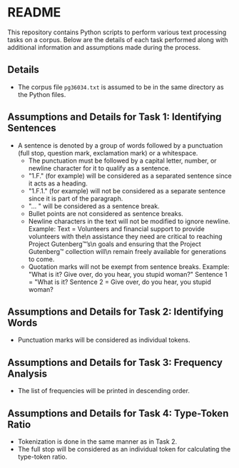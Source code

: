 # README

This repository contains Python scripts to perform various text processing tasks on a corpus. Below are the details of each task performed along with additional information and assumptions made during the process.

## Details
- The corpus file `pg36034.txt` is assumed to be in the same directory as the Python files.

## Assumptions and Details for Task 1: Identifying Sentences
- A sentence is denoted by a group of words followed by a punctuation (full stop, question mark, exclamation mark) or a whitespace.
  - The punctuation must be followed by a capital letter, number, or newline character for it to qualify as a sentence.
  - "1.F." (for example) will be considered as a separated sentence since it acts as a heading.
  - "1.F.1." (for example) will not be considered as a separate sentence since it is part of the paragraph.
  - "... " will be considered as a sentence break.
  - Bullet points are not considered as sentence breaks.
  - Newline characters in the text will not be modified to ignore newline.
    Example: Text = Volunteers and financial support to provide volunteers with the\n
    assistance they need are critical to reaching Project Gutenberg™’s\n
    goals and ensuring that the Project Gutenberg™ collection will\n
    remain freely available for generations to come. 
  - Quotation marks will not be exempt from sentence breaks.
    Example: "What is it? Give over, do you hear, you stupid woman?"
    Sentence 1 = "What is it?
    Sentence 2 = Give over, do you hear, you stupid woman?

## Assumptions and Details for Task 2: Identifying Words
- Punctuation marks will be considered as individual tokens.

## Assumptions and Details for Task 3: Frequency Analysis
- The list of frequencies will be printed in descending order.

## Assumptions and Details for Task 4: Type-Token Ratio
- Tokenization is done in the same manner as in Task 2.
- The full stop will be considered as an individual token for calculating the type-token ratio.
